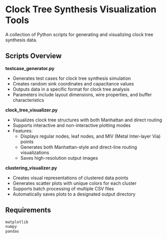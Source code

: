 # Clock Tree Synthesis Visualization Tools

A collection of Python scripts for generating and visualizing clock tree synthesis data.

## Scripts Overview

**testcase_generator.py**
- Generates test cases for clock tree synthesis simulation
- Creates random sink coordinates and capacitance values
- Outputs data in a specific format for clock tree analysis
- Parameters include layout dimensions, wire properties, and buffer characteristics

**clock_tree_visualizer.py**
- Visualizes clock tree structures with both Manhattan and direct routing
- Supports interactive and non-interactive plotting modes
- Features:
  - Displays regular nodes, leaf nodes, and MIV (Metal Inter-layer Via) points
  - Generates both Manhattan-style and direct-line routing visualizations
  - Saves high-resolution output images

**clustering_visualizer.py**
- Creates visual representations of clustered data points
- Generates scatter plots with unique colors for each cluster
- Supports batch processing of multiple CSV files
- Automatically saves plots to a designated output directory

## Requirements

```python
matplotlib
numpy
pandas
